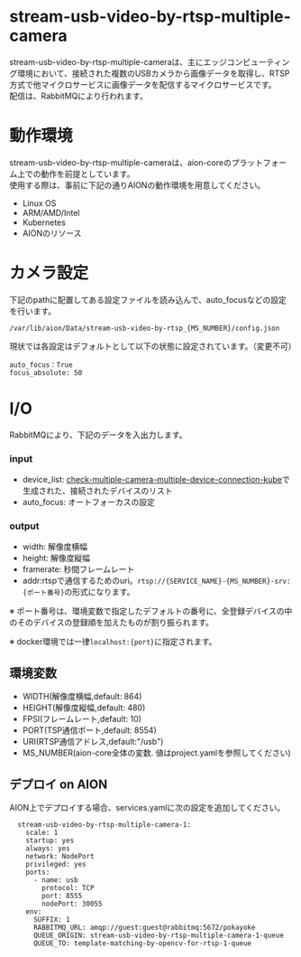 # stream-usb-video-by-rtsp-multiple-camera
stream-usb-video-by-rtsp-multiple-cameraは、主にエッジコンピューティング環境において、接続された複数のUSBカメラから画像データを取得し、RTSP方式で他マイクロサービスに画像データを配信するマイクロサービスです。  
配信は、RabbitMQにより行われます。  

# 動作環境   
stream-usb-video-by-rtsp-multiple-cameraは、aion-coreのプラットフォーム上での動作を前提としています。  
使用する際は、事前に下記の通りAIONの動作環境を用意してください。  
 
* Linux OS  
* ARM/AMD/Intel     
* Kubernetes  
* AIONのリソース    

# カメラ設定
下記のpathに配置してある設定ファイルを読み込んで、auto_focusなどの設定を行います。

`/var/lib/aion/Data/stream-usb-video-by-rtsp_{MS_NUMBER}/config.json`

現状では各設定はデフォルトとして以下の状態に設定されています。（変更不可）
```
auto_focus：True
focus_absolute: 50
```

# I/O
RabbitMQにより、下記のデータを入出力します。
### input

* device_list: [check-multiple-camera-multiple-device-connection-kube](https://github.com/latonaio/check-multiple-camera-multiple-device-connection-kube)で生成された、接続されたデバイスのリスト
* auto_focus: オートフォーカスの設定

### output
- width: 解像度横幅 
- height: 解像度縦幅 
- framerate: 秒間フレームレート
- addr:rtspで通信するためのuri。`rtsp://{SERVICE_NAME}-{MS_NUMBER}-srv:{ポート番号}`の形式になります。

※ ポート番号は、環境変数で指定したデフォルトの番号に、全登録デバイスの中のそのデバイスの登録順を加えたものが割り振られます。

※ docker環境では一律`localhost:{port}`に指定されます。


## 環境変数
- WIDTH(解像度横幅,default: 864)
- HEIGHT(解像度縦幅,default: 480)
- FPSI(フレームレート,default: 10)
- PORT(TSP通信ポート,default: 8554)
- URI(RTSP通信アドレス,default:"/usb")
- MS_NUMBER(aion-core全体の変数. 値はproject.yamlを参照してください)

## デプロイ on AION
AION上でデプロイする場合、services.yamlに次の設定を追加してください。
```
  stream-usb-video-by-rtsp-multiple-camera-1:
    scale: 1
    startup: yes
    always: yes
    network: NodePort
    privileged: yes
    ports:
      - name: usb
        protocol: TCP
        port: 8555
        nodePort: 30055
    env:
      SUFFIX: 1
      RABBITMQ_URL: amqp://guest:guest@rabbitmq:5672/pokayoke
      QUEUE_ORIGIN: stream-usb-video-by-rtsp-multiple-camera-1-queue
      QUEUE_TO: template-matching-by-opencv-for-rtsp-1-queue
```